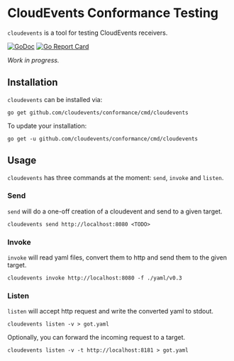 # CloudEvents Conformance Testing

`cloudevents` is a tool for testing CloudEvents receivers.

[![GoDoc](https://godoc.org/github.com/cloudevents/conformance?status.svg)](https://godoc.org/github.com/cloudevents/conformance)
[![Go Report Card](https://goreportcard.com/badge/cloudevents/conformance)](https://goreportcard.com/report/cloudevents/conformance)

_Work in progress._

## Installation

`cloudevents` can be installed via:

```shell
go get github.com/cloudevents/conformance/cmd/cloudevents
```

To update your installation:

```shell
go get -u github.com/cloudevents/conformance/cmd/cloudevents
```

## Usage

`cloudevents` has three commands at the moment: `send`, `invoke` and `listen`. 


### Send

`send` will do a one-off creation of a cloudevent and send to a given target.

```shell script
cloudevents send http://localhost:8080 <TODO>
```

### Invoke 

`invoke` will read yaml files, convert them to http and send them to the given target.  

```shell script
cloudevents invoke http://localhost:8080 -f ./yaml/v0.3
```

### Listen

`listen` will accept http request and write the converted yaml to stdout.  

```shell script
cloudevents listen -v > got.yaml
```

Optionally, you can forward the incoming request to a target.

```shell script
cloudevents listen -v -t http://localhost:8181 > got.yaml
```
